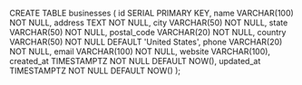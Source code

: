 CREATE TABLE businesses (
    id SERIAL PRIMARY KEY,
    name VARCHAR(100) NOT NULL,
    address TEXT NOT NULL,
    city VARCHAR(50) NOT NULL,
    state VARCHAR(50) NOT NULL,
    postal_code VARCHAR(20) NOT NULL,
    country VARCHAR(50) NOT NULL DEFAULT 'United States',
    phone VARCHAR(20) NOT NULL,
    email VARCHAR(100) NOT NULL,
    website VARCHAR(100),
    created_at TIMESTAMPTZ NOT NULL DEFAULT NOW(),
    updated_at TIMESTAMPTZ NOT NULL DEFAULT NOW()
);